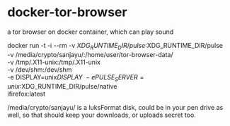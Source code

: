 # docker-tor-browser
a tor browser on docker container, which can play sound

docker run -t -i --rm -v $XDG_RUNTIME_DIR/pulse:$XDG_RUNTIME_DIR/pulse \
-v /media/crypto/sanjayu/:/home/user/tor-browser-data/ \
-v /tmp/.X11-unix:/tmp/.X11-unix \
-v /dev/shm:/dev/shm \
-e DISPLAY=unix$DISPLAY \
-e PULSE_SERVER=unix:$XDG_RUNTIME_DIR/pulse/native \
ifirefox:latest

/media/crypto/sanjayu/ is a luksFormat disk, could be in your pen drive as
well, so that should keep your downloads, or uploads secret too.
